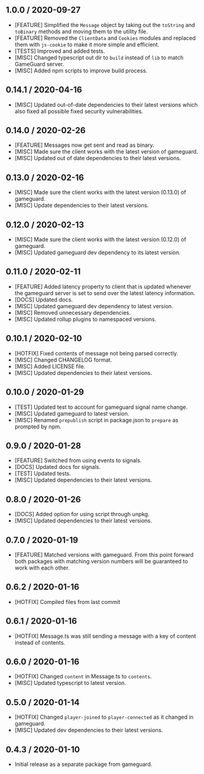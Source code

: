 ## 1.0.0 / 2020-09-27
- [FEATURE] Simplified the `Message` object by taking out the `toString` and `toBinary` methods and moving them to the utility file.
- [FEATURE] Removed the `ClientData` and `Cookies` modules and replaced them with `js-cookie` to make it more simple and efficient.
- [TESTS] Improved and added tests.
- [MISC] Changed typescript out dir to `build` instead of `lib` to match GameGuard server.
- [MISC] Added npm scripts to improve build process.

## 0.14.1 / 2020-04-16
- [MISC] Updated out-of-date dependencies to their latest versions which also fixed all possible fixed security vulnerabilities.

## 0.14.0 / 2020-02-26
- [FEATURE] Messages now get sent and read as binary.
- [MISC] Made sure the client works with the latest version of gameguard.
- [MISC] Updated out of date dependencies to their latest versions.

## 0.13.0 / 2020-02-16
- [MISC] Made sure the client works with the latest version (0.13.0) of gameguard.
- [MISC] Update dependencies to their latest versions.

## 0.12.0 / 2020-02-13
- [MISC] Made sure the client works with the latest version (0.12.0) of gameguard.
- [MISC] Updated gameguard dev dependency to its latest version.

## 0.11.0 / 2020-02-11
- [FEATURE] Added latency property to client that is updated whenever the gameguard server is set to send over the latest latency information.
- [DOCS] Updated docs.
- [MISC] Updated gameguard dev dependency to latest version.
- [MISC] Removed unnecessary dependencies.
- [MISC] Updated rollup plugins to namespaced versions.

## 0.10.1 / 2020-02-10
- [HOTFIX] Fixed contents of message not being parsed correctly.
- [MISC] Changed CHANGELOG format.
- [MISC] Added LICENSE file.
- [MISC] Updated dependencies to their latest versions.

## 0.10.0 / 2020-01-29
- [TEST] Updated test to account for gameguard signal name change.
- [MISC] Updated gameguard to latest version.
- [MISC] Renamed `prepublish` script in package.json to `prepare` as prompted by npm.

## 0.9.0 / 2020-01-28
- [FEATURE] Switched from using events to signals.
- [DOCS] Updated docs for signals.
- [TEST] Updated tests.
- [MISC] Updated dependencies to their latest versions.

## 0.8.0 / 2020-01-26
- [DOCS] Added option for using script through unpkg.
- [MISC] Updated dependencies to their latest versions.

## 0.7.0 / 2020-01-19
- [FEATURE] Matched versions with gameguard. From this point forward both packages with matching version numbers will be guaranteed to work with each other.

## 0.6.2 / 2020-01-16
- [HOTFIX] Compiled files from last commit

## 0.6.1 / 2020-01-16
- [HOTFIX] Message.ts was still sending a message with a key of content instead of contents.

## 0.6.0 / 2020-01-16
- [HOTFIX] Changed `content` in Message.ts to `contents`.
- [MISC] Updated typescript to latest version.

## 0.5.0 / 2020-01-14
- [HOTFIX] Changed `player-joined` to `player-connected` as it changed in gameguard.
- [MISC] Updated dev dependencies to their latest versions.

## 0.4.3 / 2020-01-10
- Initial release as a separate package from gameguard.
